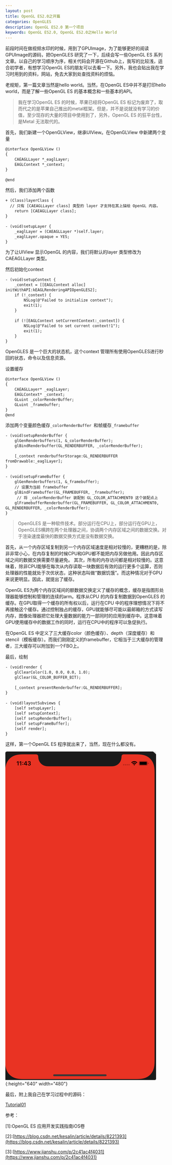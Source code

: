 ```yaml
---
layout: post   
title: OpenGL ES2.0之开篇  
categories: OpenGLES
description: OpenGL ES2.0 第一个项目
keywords: OpenGL ES2.0, OpenGL ES2.0之Hello World
---
```


前段时间在做视频水印的时候，用到了GPUImage，为了能够更好的阅读GPUImage的源码，把OpenGLES 研究了一下，后续会写一些OpenGL ES 系列文章。以自己的学习顺序为序，相关代码会开源在Github上，我写的比较浅，适合初学者，有想学习OpenGL ES的朋友可以去看一下。另外，我也会贴出我在学习时用到的资料，网站，免去大家到处查找资料的烦恼。



老规矩，第一篇文章当然是hello world。当然，在OpenGL ES中并不是打印hello world，而是了解一些OpenGL ES 的基本概念和一些基本的API。
>我在学习OpenGL ES 的时候，苹果已经将OpenGL ES 标记为废弃了，取而代之的是苹果自己推出的metal框架。但是，并不是说就没有学习的价值，至少现存的大量的项目中使用到了，另外，OpenGL ES 的狂平台性，是Metal 无法取代的。



首先，我们新建一个OpenGLView，继承UIView。在OpenGLView 中新建两个变量

```
@interface OpenGLView ()
{
    CAEAGLLayer *_eaglLayer;
    EAGLContext *_context;
}

@end

```

然后，我们添加两个函数

```
+ (Class)layerClass {
  // 只有 [CAEAGLLayer class] 类型的 layer 才支持在其上描绘 OpenGL 内容。
    return [CAEAGLLayer class];
}

- (void)setupLayer {
    _eaglLayer = (CAEAGLLayer *)self.layer;
    _eaglLayer.opaque = YES;
}

```
为了让UIView 显示OpenGL 的内容，我们将默认的layer 类型修改为CAEAGLLayer 类型。

然后初始化context

```
- (void)setupContext {
    _context = [[EAGLContext alloc] initWithAPI:kEAGLRenderingAPIOpenGLES2];
    if (!_context) {
        NSLog(@"Failed to initialize context");
        exit(1);
    }
    
    if (![EAGLContext setCurrentContext:_context]) {
        NSLog(@"Failed to set current context!1");
        exit(1);
    }
}
```

OpenGLES 是一个巨大的状态机，这个context 管理所有使用OpenGLES进行秒回的状态，命令以及信息资源。

设置缓存

```
@interface OpenGLView ()
{
    CAEAGLLayer* _eaglLayer;
    EAGLContext* _context;
    GLuint _colorRenderBuffer;
    GLuint _framebuffer;
}
@end
```
添加两个变量颜色缓存`_colorRenderBuffer `和帧缓存`_framebuffer`

```
- (void)setupRenderBuffer {
    glGenRenderbuffers(1, &_colorRenderBuffer);
    glBindRenderbuffer(GL_RENDERBUFFER, _colorRenderBuffer);
    
    [_context renderbufferStorage:GL_RENDERBUFFER fromDrawable:_eaglLayer];
}

- (void)setupFrameBuffer {
    glGenRenderbuffers(1, &_framebuffer);
    // 设置为当前 framebuffer
    glBindFramebuffer(GL_FRAMEBUFFER, _framebuffer);
     // 将 _colorRenderBuffer 装配到 GL_COLOR_ATTACHMENT0 这个装配点上
    glFramebufferRenderbuffer(GL_FRAMEBUFFER, GL_COLOR_ATTACHMENT0, GL_RENDERBUFFER, _colorRenderBuffer);
}
```
>OpenGLES 是一种软件技术。部分运行在CPU上，部分运行在GPU上，OpenGLES横跨在两个处理器之间，协调两个内存区域之间的数据交换。对于渲染速度最快的数据交换方式是没有数据交换。

首先，从一个内存区域复制到另一个内存区域速度是相对较慢的，更糟糕的是，除非非常小心，在内存复制的时候CPU和GPU都不能把内存另做他用。因此内存区域之间的数据交换需要尽量避免。
其次，所有的内存访问都是相对较慢的。这意味着，除非CPU能够在每次从内存读取一块数据后有效的运行更多个运算，否则处理器的性能就处于次优状态，这种状态叫做“数据饥饿”。而这种情况对于GPU 来说更明显。因此，就提出了缓存。


OpenGL ES为两个内存区域间的额数据交换定义了缓存的概念，缓存是指图形处理器能够控制和管理的连续的arm。程序从CPU 的内存复制数据到OpenGLES 的缓存。在GPU取得一个缓存的所有权以后，运行在CPU 中的程序理想情况下将不再接触这个缓存。通过控制独占的缓存，GPU就能够尽可能以最邮箱的方式读写内存，图像处理器把它处理大量数据的能力一部同时的应用到缓存中。这意味着GPU使用缓存中的数据工作的同时，运行在CPU中的程序可以急促执行。

在OpenGL ES 中定义了三大缓存color（颜色缓存）、depth（深度缓存）和stencil（模板缓存）。而我们刚刚定义的framebuffer，它相当于三大缓存的管理者，三大缓存可以附加到一个FBO上。

最后，绘制

```
- (void)render {
    glClearColor(1.0, 0.0, 0.0, 1.0);
    glClear(GL_COLOR_BUFFER_BIT);
    
    [_context presentRenderbuffer:GL_RENDERBUFFER];
}

- (void)layoutSubviews {
    [self setupLayer];
    [self setupContext];
    [self setupRenderBuffer];
    [self setupFrameBuffer];
    [self render];
}
```

这样，第一个OpenGL ES 程序就出来了，当然，现在什么都没有。



![](/images/blog/OpenGLES/Tutorial01/ScreenShot20190707114303AM.png){:height="640" width="480"}


最后，附上我自己在学习过程中的源码：


[Tutorial01](https://github.com/heyonly/OpenGLES2.0/tree/master/Tutorial01)



参考：

[1]\:OpenGL ES 应用开发实践指南iOS卷



[2]\:[https://blog.csdn.net/kesalin/article/details/8221393](https://blog.csdn.net/kesalin/article/details/8221393)




[3]\:[https://www.jianshu.com/p/2c41ac4f4031](https://www.jianshu.com/p/2c41ac4f4031)



